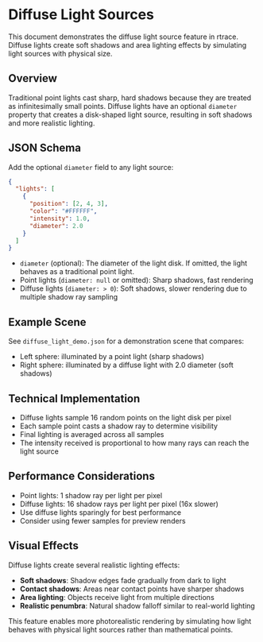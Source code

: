 # Diffuse Light Sources

This document demonstrates the diffuse light source feature in rtrace. Diffuse lights create soft shadows and area lighting effects by simulating light sources with physical size.

## Overview

Traditional point lights cast sharp, hard shadows because they are treated as infinitesimally small points. Diffuse lights have an optional `diameter` property that creates a disk-shaped light source, resulting in soft shadows and more realistic lighting.

## JSON Schema

Add the optional `diameter` field to any light source:

```json
{
  "lights": [
    {
      "position": [2, 4, 3],
      "color": "#FFFFFF",
      "intensity": 1.0,
      "diameter": 2.0
    }
  ]
}
```

- `diameter` (optional): The diameter of the light disk. If omitted, the light behaves as a traditional point light.
- Point lights (`diameter: null` or omitted): Sharp shadows, fast rendering
- Diffuse lights (`diameter: > 0`): Soft shadows, slower rendering due to multiple shadow ray sampling

## Example Scene

See `diffuse_light_demo.json` for a demonstration scene that compares:
- Left sphere: illuminated by a point light (sharp shadows)
- Right sphere: illuminated by a diffuse light with 2.0 diameter (soft shadows)

## Technical Implementation

- Diffuse lights sample 16 random points on the light disk per pixel
- Each sample point casts a shadow ray to determine visibility
- Final lighting is averaged across all samples
- The intensity received is proportional to how many rays can reach the light source

## Performance Considerations

- Point lights: 1 shadow ray per light per pixel
- Diffuse lights: 16 shadow rays per light per pixel (16x slower)
- Use diffuse lights sparingly for best performance
- Consider using fewer samples for preview renders

## Visual Effects

Diffuse lights create several realistic lighting effects:
- **Soft shadows**: Shadow edges fade gradually from dark to light
- **Contact shadows**: Areas near contact points have sharper shadows
- **Area lighting**: Objects receive light from multiple directions
- **Realistic penumbra**: Natural shadow falloff similar to real-world lighting

This feature enables more photorealistic rendering by simulating how light behaves with physical light sources rather than mathematical points.